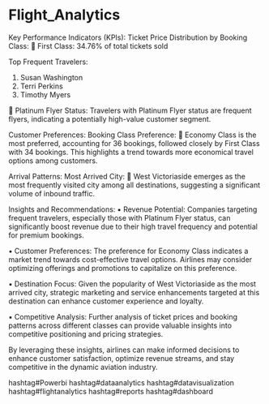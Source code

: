 # Flight_Analytics

Key Performance Indicators (KPIs):
Ticket Price Distribution by Booking Class:
🔸 First Class: 34.76% of total tickets sold

Top Frequent Travelers:
1) Susan Washington
2) Terri Perkins
3) Timothy Myers

🔹 Platinum Flyer Status:
Travelers with Platinum Flyer status are frequent flyers, indicating a potentially high-value customer segment.

Customer Preferences:
Booking Class Preference:
🔹 Economy Class is the most preferred, accounting for 36 bookings, followed closely by First Class with 34 bookings. This highlights a trend towards more economical travel options among customers.

Arrival Patterns:
Most Arrived City:
🔹 West Victoriaside emerges as the most frequently visited city among all destinations, suggesting a significant volume of inbound traffic.

Insights and Recommendations:
▪ Revenue Potential: Companies targeting frequent travelers, especially those with Platinum Flyer status, can significantly boost revenue due to their high travel frequency and potential for premium bookings.

▪ Customer Preferences: The preference for Economy Class indicates a market trend towards cost-effective travel options. Airlines may consider optimizing offerings and promotions to capitalize on this preference.

▪ Destination Focus: Given the popularity of West Victoriaside as the most arrived city, strategic marketing and service enhancements targeted at this destination can enhance customer experience and loyalty.

▪ Competitive Analysis: Further analysis of ticket prices and booking patterns across different classes can provide valuable insights into competitive positioning and pricing strategies.

By leveraging these insights, airlines can make informed decisions to enhance customer satisfaction, optimize revenue streams, and stay competitive in the dynamic aviation industry.

hashtag#Powerbi hashtag#dataanalytics hashtag#datavisualization hashtag#flightanalytics hashtag#reports hashtag#dashboard
